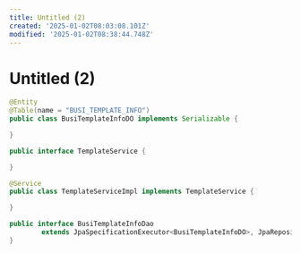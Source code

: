 ```yaml
---
title: Untitled (2)
created: '2025-01-02T08:03:08.101Z'
modified: '2025-01-02T08:38:44.748Z'
---
```


# Untitled (2)
```java
@Entity
@Table(name = "BUSI_TEMPLATE_INFO")
public class BusiTemplateInfoDO implements Serializable {

}

```

```java
public interface TemplateService {

}
```
```java
@Service
public class TemplateServiceImpl implements TemplateService {

}
```
```java
public interface BusiTemplateInfoDao
        extends JpaSpecificationExecutor<BusiTemplateInfoDO>, JpaRepository<BusiTemplateInfoDO, Long> {
}
```
